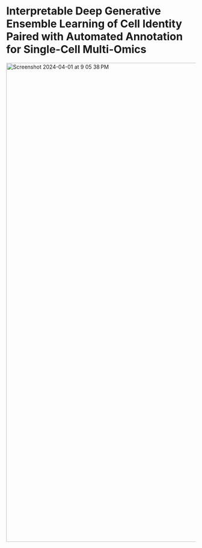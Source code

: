 # Interpretable Deep Generative Ensemble Learning of Cell Identity Paired with Automated Annotation for Single-Cell Multi-Omics

<img width="1274" alt="Screenshot 2024-04-01 at 9 05 38 PM" src="https://github.com/manojmw/Hydra-Temp/assets/74168582/7442cb45-6fb0-431f-8f38-52eefe0fb5d1">
